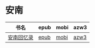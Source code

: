 # 安南

| 书名 | epub | mobi | azw3 |
| --- | --- | --- | --- |
| [安南回忆录](http://ct.dalanmei.com/f/31084289-571736476-b92aef) | [epub](http://ct.dalanmei.com/f/31084289-571736476-b92aef) | [mobi](http://ct.dalanmei.com/f/31084289-571606259-5627ef) | [azw3](http://ct.dalanmei.com/f/31084289-571914823-4da3bf) |
